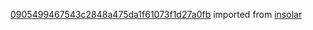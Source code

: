 [0905499467543c2848a475da1f61073f1d27a0fb](https://github.com/insolar/insolar/commit/0905499467543c2848a475da1f61073f1d27a0fb) imported from [insolar](https://github.com/insolar/insolar)
